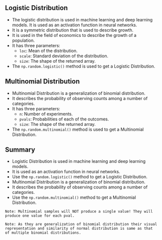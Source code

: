 ## **Logistic Distribution**

- The logistic distribution is used in machine learning and deep learning models. It is used as an activation function in neural networks.
- It is a symmetric distribution that is used to describe growth.
- It is used in the field of economics to describe the growth of a population.
- It has three parameters:
  - `loc`: Mean of the distribution.
  - `scale`: Standard deviation of the distribution.
  - `size`: The shape of the returned array.
- The `np.random.logistic()` method is used to get a Logistic Distribution.

## **Multinomial Distribution**

- Multinomial Distribution is a generalization of binomial distribution.
- It describes the probability of observing counts among a number of categories.
- It has three parameters:
  - `n`: Number of experiments.
  - `pvals`: Probabilities of each of the outcomes.
  - `size`: The shape of the returned array.
- The `np.random.multinomial()` method is used to get a Multinomial Distribution.

## **Summary**

- Logistic Distribution is used in machine learning and deep learning models.
- It is used as an activation function in neural networks.
- Use the `np.random.logistic()` method to get a Logistic Distribution.
- Multinomial Distribution is a generalization of binomial distribution.
- It describes the probability of observing counts among a number of categories.
- Use the `np.random.multinomial()` method to get a Multinomial Distribution.

`Note: Multinomial samples will NOT produce a single value! They will produce one value for each pval.`

`Note: As they are generalization of binomial distribution their visual representation and similarity of normal distribution is same as that of multiple binomial distributions.`